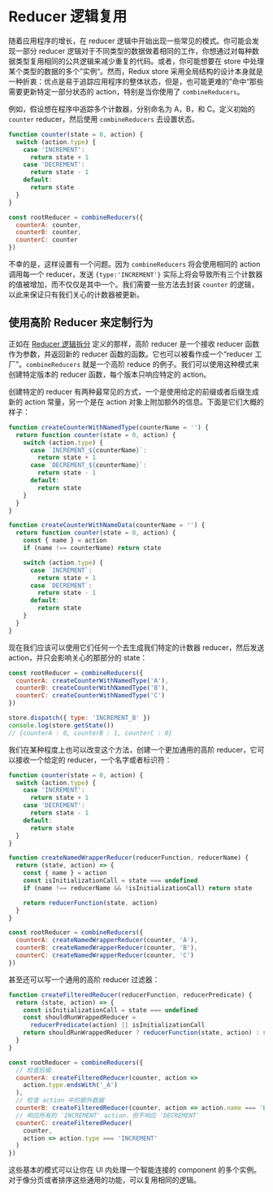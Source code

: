 # Reducer 逻辑复用

随着应用程序的增长，在 reducer 逻辑中开始出现一些常见的模式。你可能会发现一部分 reducer 逻辑对于不同类型的数据做着相同的工作，你想通过对每种数据类型复用相同的公共逻辑来减少重复的代码。或者，你可能想要在 store 中处理某个类型的数据的多个”实例“。然而，Redux store 采用全局结构的设计本身就是一种折衷：优点是易于追踪应用程序的整体状态，但是，也可能更难的”命中“那些需要更新特定一部分状态的 action，特别是当你使用了 `combineReducers`。

例如，假设想在程序中追踪多个计数器，分别命名为 A，B，和 C。定义初始的 `counter` reducer，然后使用 `combineReducers` 去设置状态。

```javascript
function counter(state = 0, action) {
  switch (action.type) {
    case 'INCREMENT':
      return state + 1
    case 'DECREMENT':
      return state - 1
    default:
      return state
  }
}

const rootReducer = combineReducers({
  counterA: counter,
  counterB: counter,
  counterC: counter
})
```

不幸的是，这样设置有一个问题。因为 `combineReducers` 将会使用相同的 action 调用每一个 reducer，发送 `{type:'INCREMENT'}` 实际上将会导致所有三个计数器的值被增加，而不仅仅是其中一个。我们需要一些方法去封装 `counter` 的逻辑，以此来保证只有我们关心的计数器被更新。

## 使用高阶 Reducer 来定制行为

正如在 [Reducer 逻辑拆分](SplittingReducerLogic.html) 定义的那样，高阶 reducer 是一个接收 reducer 函数作为参数，并返回新的 reducer 函数的函数。它也可以被看作成一个“reducer 工厂”。`combineReducers` 就是一个高阶 reduce 的例子。我们可以使用这种模式来创建特定版本的 reducer 函数，每个版本只响应特定的 action。

创建特定的 reducer 有两种最常见的方式，一个是使用给定的前缀或者后缀生成新的 action 常量，另一个是在 action 对象上附加额外的信息。下面是它们大概的样子：

```javascript
function createCounterWithNamedType(counterName = '') {
  return function counter(state = 0, action) {
    switch (action.type) {
      case `INCREMENT_${counterName}`:
        return state + 1
      case `DECREMENT_${counterName}`:
        return state - 1
      default:
        return state
    }
  }
}

function createCounterWithNameData(counterName = '') {
  return function counter(state = 0, action) {
    const { name } = action
    if (name !== counterName) return state

    switch (action.type) {
      case `INCREMENT`:
        return state + 1
      case `DECREMENT`:
        return state - 1
      default:
        return state
    }
  }
}
```

现在我们应该可以使用它们任何一个去生成我们特定的计数器 reducer，然后发送 action，并只会影响关心的那部分的 state：

```javascript
const rootReducer = combineReducers({
  counterA: createCounterWithNamedType('A'),
  counterB: createCounterWithNamedType('B'),
  counterC: createCounterWithNamedType('C')
})

store.dispatch({ type: 'INCREMENT_B' })
console.log(store.getState())
// {counterA : 0, counterB : 1, counterC : 0}
```

我们在某种程度上也可以改变这个方法，创建一个更加通用的高阶 reducer，它可以接收一个给定的 reducer，一个名字或者标识符：

```javascript
function counter(state = 0, action) {
  switch (action.type) {
    case 'INCREMENT':
      return state + 1
    case 'DECREMENT':
      return state - 1
    default:
      return state
  }
}

function createNamedWrapperReducer(reducerFunction, reducerName) {
  return (state, action) => {
    const { name } = action
    const isInitializationCall = state === undefined
    if (name !== reducerName && !isInitializationCall) return state

    return reducerFunction(state, action)
  }
}

const rootReducer = combineReducers({
  counterA: createNamedWrapperReducer(counter, 'A'),
  counterB: createNamedWrapperReducer(counter, 'B'),
  counterC: createNamedWrapperReducer(counter, 'C')
})
```

甚至还可以写一个通用的高阶 reducer 过滤器：

```javascript
function createFilteredReducer(reducerFunction, reducerPredicate) {
  return (state, action) => {
    const isInitializationCall = state === undefined
    const shouldRunWrappedReducer =
      reducerPredicate(action) || isInitializationCall
    return shouldRunWrappedReducer ? reducerFunction(state, action) : state
  }
}

const rootReducer = combineReducers({
  // 检查后缀
  counterA: createFilteredReducer(counter, action =>
    action.type.endsWith('_A')
  ),
  // 检查 action 中的额外数据
  counterB: createFilteredReducer(counter, action => action.name === 'B'),
  // 响应所有的 'INCREMENT' action，但不响应 'DECREMENT'
  counterC: createFilteredReducer(
    counter,
    action => action.type === 'INCREMENT'
  )
})
```

这些基本的模式可以让你在 UI 内处理一个智能连接的 component 的多个实例。对于像分页或者排序这些通用的功能，可以复用相同的逻辑。
